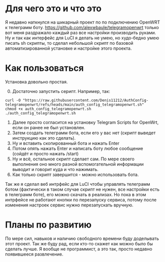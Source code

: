 # Для чего это и что это
Я недавно наткнулся на шикарный проект по по подключению OpenWRT к телеграмм боту. https://github.com/alexwbaule/telegramopenwrt только вот меня раздражало каждый раз все настройки производить руками. Ну и так как интерфейс для LuCI я делать не умею, но худо-бедно умею писать sh скрипты, то сделал небольшой скрипт по базовой автоматизированной установке и настройке этого проекта.
# Как пользоваться
Установка довольно простая.

0. Достаточно запустить серипт. Например, так:
```Shell
curl -O "https://raw.githubusercontent.com/Denis11212/AuthConfig-telegramopenwrt/refs/heads/main/auth_config_telegramopenwrt.sh"
chmod +x auth_config_telegramopenwrt.sh
./auth_config_telegramopenwrt.sh
```
1. Далее просто согласится на установку Telegram Scripts for OpenWrt, если он ранее не был установлен.
2. Затем создать телеграмм бота, если его у вас нет (скрипт выведет инструкцию как это сделать).
3. Ну и вставить скопированный <token> бота и нажать Enter
4. Потом опять нажать Enter и написать боту любое сообщение (сойдёт и просто нажать /start)
5. Ну и всё, остальное скрипт сделает сам. По мере своего выполнения оно много разной вспомогательной информации выводит и говорит куда и что нажимать.
6. Как только скрипт завершится - можно использовать бота.

Так же я сделал веб интрфейс для LuCI чтобы управлять телеграмм ботом (фактически в таком случае скрипт не нужен, все настройки есть в телеграмм боте), его можно скачать в реализах. Но пока в этом интрфейсе не работают кнопки по перезапуску сервиса, потому после изменения настроек сервис нужно перезапускать вручную.
# Планы по развитию
По мере сил, навыков и наличию свободного времени буду доделывать этот проект. Так же буду рад, если кто-то скажет как можно было бы сделать лучше. Я вообще не программист, а это так, просто недавно появившееся развлечение.
